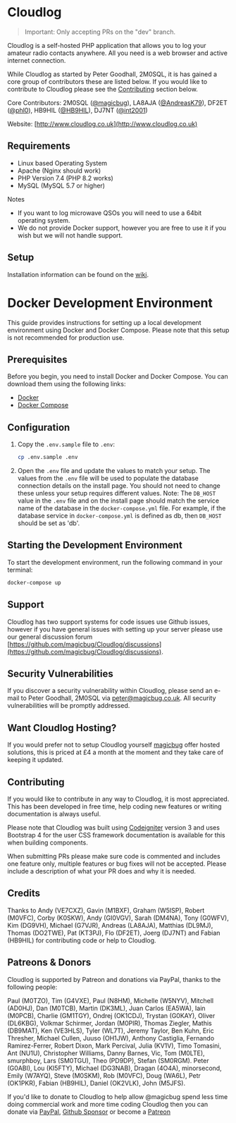 # Cloudlog

> Important: Only accepting PRs on the "dev" branch.

Cloudlog is a self-hosted PHP application that allows you to log your amateur radio contacts anywhere. All you need is a web browser and active internet connection.

While Cloudlog as started by Peter Goodhall, 2M0SQL, it is has gained a core group of contributors these are listed below. If you would like to contribute to Cloudlog please see the [Contributing](#contributing) section below.

Core Contributors: 2M0SQL ([@magicbug](https://github.com/magicbug)), LA8AJA ([@AndreasK79](https://github.com/AndreasK79)), DF2ET ([@phl0](https://github.com/phl0)), HB9HIL ([@HB9HIL](https://github.com/HB9HIL)), DJ7NT ([@int2001](https://github.com/int2001))

Website: [http://www.cloudlog.co.uk](http://www.cloudlog.co.uk)

## Requirements

- Linux based Operating System
- Apache (Nginx should work)
- PHP Version 7.4 (PHP 8.2 works)
- MySQL (MySQL 5.7 or higher)

Notes

- If you want to log microwave QSOs you will need to use a 64bit operating system.
- We do not provide Docker support, however you are free to use it if you wish but we will not handle support.

## Setup

Installation information can be found on the [wiki](https://github.com/magicbug/Cloudlog/wiki).

# Docker Development Environment

This guide provides instructions for setting up a local development environment using Docker and Docker Compose. Please note that this setup is not recommended for production use.

## Prerequisites

Before you begin, you need to install Docker and Docker Compose. You can download them using the following links:

- [Docker](https://docs.docker.com/get-docker/)
- [Docker Compose](https://docs.docker.com/compose/install/)

## Configuration

1. Copy the `.env.sample` file to `.env`:

   ```bash
   cp .env.sample .env
   ```

2. Open the `.env` file and update the values to match your setup. The values from the `.env` file will be used to populate the database connection details on the install page. You should not need to change these unless your setup requires different values.
   Note: The `DB_HOST` value in the `.env` file and on the install page should match the service name of the database in the `docker-compose.yml` file. For example, if the database service in `docker-compose.yml` is defined as db, then `DB_HOST` should be set as 'db'.

## Starting the Development Environment

To start the development environment, run the following command in your terminal:

```bash
docker-compose up
```

## Support

Cloudlog has two support systems for code issues use Github issues, however if you have general issues with setting up your server please use our general discussion forum [https://github.com/magicbug/Cloudlog/discussions](https://github.com/magicbug/Cloudlog/discussions).

## Security Vulnerabilities

If you discover a security vulnerability within Cloudlog, please send an e-mail to Peter Goodhall, 2M0SQL via [peter@magicbug.co.uk](mailto:peter@magicbug.co.uk). All security vulnerabilities will be promptly addressed.

## Want Cloudlog Hosting?

If you would prefer not to setup Cloudlog yourself [magicbug](https://magicbug.co.uk) offer hosted solutions, this is priced at £4 a month at the moment and they take care of keeping it updated.

## Contributing

If you would like to contribute in any way to Cloudlog, it is most appreciated. This has been developed in free time, help coding new features or writing documentation is always useful.

Please note that Cloudlog was built using [Codeigniter](https://www.codeigniter.com/docs) version 3 and uses Bootstrap 4 for the user CSS framework documentation is available for this when building components.

When submitting PRs please make sure code is commented and includes one feature only, multiple features or bug fixes will not be accepted. Please include a description of what your PR does and why it is needed.

## Credits

Thanks to Andy (VE7CXZ), Gavin (M1BXF), Graham (W5ISP), Robert (M0VFC), Corby (K0SKW), Andy (GI0VGV), Sarah (DM4NA), Tony (G0WFV), Kim (DG9VH), Michael (G7VJR), Andreas (LA8AJA), Matthias (DL9MJ), Thomas (DO2TWE), Pat (KT3PJ), Flo (DF2ET), Joerg (DJ7NT) and Fabian (HB9HIL) for contributing code or help to Cloudlog.

## Patreons & Donors

Cloudlog is supported by Patreon and donations via PayPal, thanks to the following people:

Paul (M0TZO), Tim (G4VXE), Paul (N8HM), Michelle (W5NYV), Mitchell (AD0HJ), Dan (M0TCB), Martin (DK3ML), Juan Carlos (EA5WA), Iain (M0PCB), Charlie (GM1TGY), Ondrej (OK1CDJ), Trystan (G0KAY), Oliver (DL6KBG), Volkmar Schirmer, Jordan (M0PIR), Thomas Ziegler, Mathis (DB9MAT), Ken (VE3HLS), Tyler (WL7T), Jeremy Taylor, Ben Kuhn, Eric Thresher, Michael Cullen, Juuso (OH1JW), Anthony Castiglia, Fernando Ramirez-Ferrer, Robert Dixon, Mark Percival, Julia (KV1V), Timo Tomasini, Ant (NU1U), Christopher Williams, Danny Barnes, Vic, Tom (M0LTE), smurphboy, Lars (SM0TGU), Theo (PD9DP), Stefan (SM0RGM). Peter (G0ABI), Lou (KI5FTY), Michael (DG3NAB), Dragan (4O4A), minorsecond, Emily (W7AYQ), Steve (M0SKM), Rob (M0VFC), Doug (WA6L), Petr (OK1PKR), Fabian (HB9HIL), Daniel (OK2VLK), John (M5JFS).

If you'd like to donate to Cloudlog to help allow @magicbug spend less time doing commercial work and more time coding Cloudlog then you can donate via [PayPal](https://paypal.me/PGoodhall), [Github Sponsor](https://github.com/sponsors/magicbug) or become a [Patreon](https://www.patreon.com/2m0sql)
